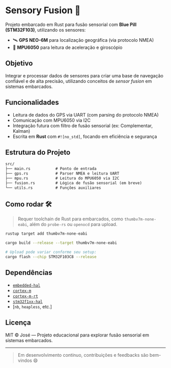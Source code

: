 # Sensory Fusion 🚀

Projeto embarcado em Rust para fusão sensorial com **Blue Pill (STM32F103)**, utilizando os sensores:

- 🛰️ **GPS NEO-6M** para localização geográfica (via protocolo NMEA)
- 🧭 **MPU6050** para leitura de aceleração e giroscópio

## Objetivo

Integrar e processar dados de sensores para criar uma base de navegação confiável e de alta precisão, utilizando conceitos de *sensor fusion* em sistemas embarcados.

## Funcionalidades
- Leitura de dados do GPS via UART (com parsing do protocolo NMEA)
- Comunicação com MPU6050 via I2C
- Integração futura com filtro de fusão sensorial (ex: Complementar, Kalman)
- Escrita em **Rust** com `#![no_std]`, focando em eficiência e segurança

## Estrutura do Projeto

```txt
src/
├── main.rs           # Ponto de entrada
├── gps.rs            # Parser NMEA e leitura UART
├── mpu.rs            # Leitura do MPU6050 via I2C
├── fusion.rs         # Lógica de fusão sensorial (em breve)
└── utils.rs          # Funções auxiliares
```

## Como rodar 🛠️

> Requer toolchain de Rust para embarcados, como `thumbv7m-none-eabi`, além do `probe-rs` ou `openocd` para upload.

```bash
rustup target add thumbv7m-none-eabi

cargo build --release --target thumbv7m-none-eabi

# Upload pode variar conforme seu setup:
cargo flash --chip STM32F103C8 --release
```

## Dependências

- [`embedded-hal`](https://docs.rs/embedded-hal)
- [`cortex-m`](https://docs.rs/cortex-m)
- [`cortex-m-rt`](https://docs.rs/cortex-m-rt)
- [`stm32f1xx-hal`](https://docs.rs/stm32f1xx-hal)
- [`nb`, `heapless`, etc.]

## Licença

MIT © José — Projeto educacional para explorar fusão sensorial em sistemas embarcados.

---

> Em desenvolvimento contínuo, contribuições e feedbacks são bem-vindos 😄
